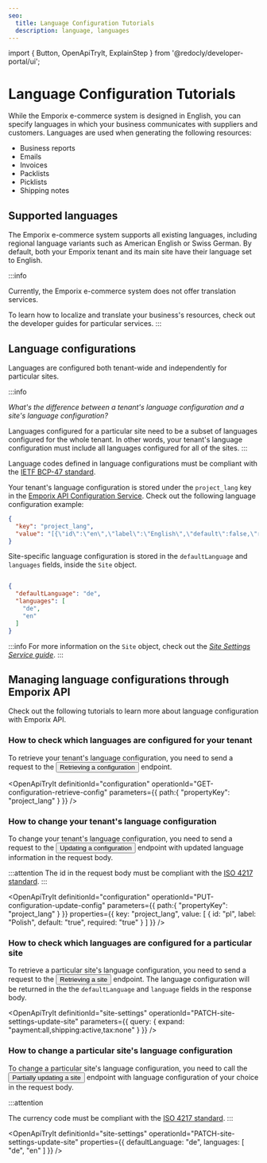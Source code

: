 ```yaml
---
seo:
  title: Language Configuration Tutorials
  description: language, languages
---
```

import {
  Button,
  OpenApiTryIt,
  ExplainStep
} from '@redocly/developer-portal/ui';

# Language Configuration Tutorials

While the Emporix e-commerce system is designed in English, you can specify languages in which your business communicates with suppliers and customers. Languages are used when generating the following resources:

* Business reports
* Emails
* Invoices
* Packlists
* Picklists
* Shipping notes

## Supported languages

The Emporix e-commerce system supports all existing languages, including regional language variants such as American English or Swiss German. By default, both your Emporix tenant and its main site have their language set to English.

:::info

Currently, the Emporix e-commerce system does not offer translation services.

To learn how to localize and translate your business's resources, check out the developer guides for particular services.
:::

## Language configurations

Languages are configured both tenant-wide and independently for particular sites.

:::info

*What's the difference between a tenant's language configuration and a site's language configuration?*

Languages configured for a particular site need to be a subset of languages configured for the whole tenant. In other words, your tenant's language configuration must include all languages configured for all of the sites.
:::

Language codes defined in language configurations must be compliant with the [IETF BCP-47 standard](https://en.wikipedia.org/wiki/IETF_language_tag).

Your tenant's language configuration is stored under the `project_lang` key in the [Emporix API Configuration Service](/openapi/configuration). Check out the following language configuration example:

```json
{
  "key": "project_lang",
  "value": "[{\"id\":\"en\",\"label\":\"English\",\"default\":false,\"required\":false},{\"id\":\"de\",\"label\":\"German\",\"default\":true,\"required\":true},{\"id\":\"fr\",\"label\":\"French\",\"default\":false,\"required\":false}]"
}
```

Site-specific language configuration is stored in the `defaultLanguage` and `languages` fields, inside the `Site` object.

```json

{
  "defaultLanguage": "de",
  "languages": [
    "de",
    "en"
  ]
}
```

:::info
For more information on the `Site` object, check out the [*Site Settings Service guide*](/content/site-settings).
:::


## Managing language configurations through Emporix API

Check out the following tutorials to learn more about language configuration with Emporix API.

### How to check which languages are configured for your tenant

To retrieve your tenant's language configuration, you need to send a request to the <nobr><Button to="/openapi/configuration/#operation/GET-configuration-retrieve-config" size="small">Retrieving a configuration</Button></nobr> endpoint.

<OpenApiTryIt
  definitionId="configuration"
  operationId="GET-configuration-retrieve-config"
  parameters={{
    path:{
         "propertyKey": "project_lang"
    }
  }}
/>

### How to change your tenant's language configuration

To change your tenant's language configuration, you need to send a request to the <nobr><Button to="/openapi/configuration/#operation/PUT-configuration-update-config" size="small">Updating a configuration</Button></nobr> endpoint with updated language information in the request body.

:::attention
The id in the request body must be compliant with the [ISO 4217 standard](https://en.wikipedia.org/wiki/ISO_4217).
:::

<OpenApiTryIt
  definitionId="configuration"
  operationId="PUT-configuration-update-config"
  parameters={{
    path:{
         "propertyKey": "project_lang"
    }
  }}
  properties={{
      key: "project_lang",
      value: [
        {   id: "pl",
            label: "Polish",
            default: "true",
            required: "true"
        }
          ]
  }}
/>

### How to check which languages are configured for a particular site

To retrieve a particular site's language configuration, you need to send a request to the <nobr><Button to="/openapi/site-settings/#operation/GET-site-settings-retrieve-site-config" size="small">Retrieving a site</Button></nobr> endpoint. The language configuration will be returned in the the `defaultLanguage` and `language` fields in the response body.

<OpenApiTryIt
  definitionId="site-settings"
  operationId="PATCH-site-settings-update-site"
  parameters={{
    query: {
      expand: "payment:all,shipping:active,tax:none"
    }
  }}
/>

### How to change a particular site's language configuration

To change a particular site's language configuration, you need to call the <nobr><Button to="/openapi/site-settings/#operation/PATCH-site-settings-update-site" size="small">Partially updating a site</Button></nobr> endpoint with language configuration of your choice in the request body.

:::attention

The currency code must be compliant with the [ISO 4217 standard](https://en.wikipedia.org/wiki/ISO_4217).
:::

<OpenApiTryIt
  definitionId="site-settings"
  operationId="PATCH-site-settings-update-site"
  properties={{
        defaultLanguage: "de",
        languages: [
            "de",
            "en"
        ]
  }}
/>
